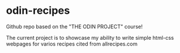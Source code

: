 # odin-recipes
Github repo based on the "THE ODIN PROJECT" course!

The current project is to showcase my ability to write simple html-css webpages for varios recipes cited from allrecipes.com